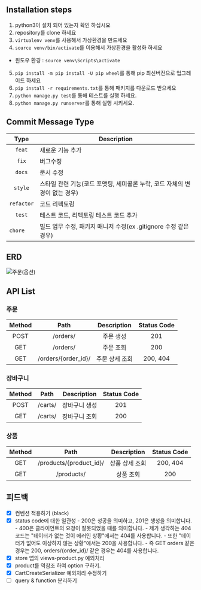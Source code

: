## Installation steps

1. python3이 설치 되어 있는지 확인 하십시요
2. repository를 clone 하세요
3. `virtualenv venv`를 사용해서 가상환경을 만드세요
4. `source venv/bin/activate`를 이용해서 가상환경을 활성화 하세요

- 윈도우 환경 : `source venv\Scripts\activate`

5. `pip install -m pip install -U pip wheel`를 통해 pip 최신버전으로 업그레이드 하세요
6. `pip install -r requirements.txt`를 통해 패키지를 다운로드 받으세요
7. `python manage.py test`를 통해 테스트를 실행 하세요.
8. `python manage.py runserver`를 통해 실행 시키세요.

## Commit Message Type

|    Type    | Description                                                                |
| :--------: | -------------------------------------------------------------------------- |
|   `feat`   | 새로운 기능 추가                                                           |
|   `fix`    | 버그수정                                                                   |
|   `docs`   | 문서 수정                                                                  |
|  `style`   | 스타일 관련 기능(코드 포맷팅, 세미콜론 누락, 코드 자체의 변경이 없는 경우) |
| `refactor` | 코드 리펙토링                                                              |
|   `test`   | 테스트 코드, 리펙토링 테스트 코드 추가                                     |
| `chore   ` | 빌드 업무 수정, 패키지 매니저 수정(ex .gitignore 수정 같은 경우)           |

## ERD

![주문(옵션)](https://user-images.githubusercontent.com/22442843/212725276-e0801e9b-6605-4b18-b1d7-3e85e3054bd9.png)

## API List

### 주문

| Method |        Path         |  Description   | Status Code |
| :----: | :-----------------: | :------------: | :---------: |
|  POST  |      /orders/       |   주문 생성    |     201     |
|  GET   |      /orders/       |   주문 조회    |     200     |
|  GET   | /orders/{order_id}/ | 주문 상세 조회 |  200, 404   |

### 장바구니

| Method |  Path   |  Description  | Status Code |
| :----: | :-----: | :-----------: | :---------: |
|  POST  | /carts/ | 장바구니 생성 |     201     |
|  GET   | /carts/ | 장바구니 조회 |     200     |

### 상품

| Method |          Path           |  Description   | Status Code |
| :----: | :---------------------: | :------------: | :---------: |
|  GET   | /products/{product_id}/ | 상품 상세 조회 |  200, 404   |
|  GET   |       /products/        |   상품 조회    |     200     |

## 피드백

- [x] 컨벤션 적용하기 (black)
- [x] status code에 대한 일관성 - 200은 성공을 의미하고, 201은 생성을 의미합니다. - 400은 클라이언트의 요청이 잘못되었을 때를 의미합니다. - 제가 생각하는 404코드는 "데이터가 없는 것이 에러인 상황"에서는 404를 사용합니다. - 또한 "데이터가 없어도 이상하지 않는 상황"에서는 200을 사용합니다. - 즉 GET orders 같은 경우는 200, orders/{order_id}/ 같은 경우는 404를 사용합니다.
- [x] store 앱의 views-product.py 예외처리
- [x] product를 역참조 하여 option 구하기.
- [x] CartCreateSerializer 예외처리 수정하기
- [ ] query & function 분리하기
